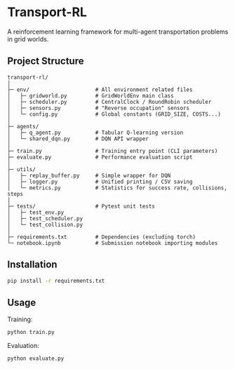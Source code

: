 # Transport-RL

A reinforcement learning framework for multi-agent transportation problems in grid worlds.

## Project Structure

```
transport‑rl/
│
├─ env/                     # All environment related files
│   ├─ gridworld.py         # GridWorldEnv main class
│   ├─ scheduler.py         # CentralClock / RoundRobin scheduler
│   ├─ sensors.py           # "Reverse occupation" sensors
│   └─ config.py            # Global constants (GRID_SIZE, COSTS...)
│
├─ agents/
│   ├─ q_agent.py           # Tabular Q‑learning version
│   └─ shared_dqn.py        # DQN API wrapper
│
├─ train.py                 # Training entry point (CLI parameters)
├─ evaluate.py              # Performance evaluation script
│
├─ utils/
│   ├─ replay_buffer.py     # Simple wrapper for DQN
│   ├─ logger.py            # Unified printing / CSV saving
│   └─ metrics.py           # Statistics for success rate, collisions, steps
│
├─ tests/                   # Pytest unit tests
│   ├─ test_env.py
│   ├─ test_scheduler.py
│   └─ test_collision.py
│
├─ requirements.txt         # Dependencies (excluding torch)
└─ notebook.ipynb           # Submission notebook importing modules
```

## Installation

```bash
pip install -r requirements.txt
```

## Usage

Training:
```bash
python train.py
```

Evaluation:
```bash
python evaluate.py
``` 